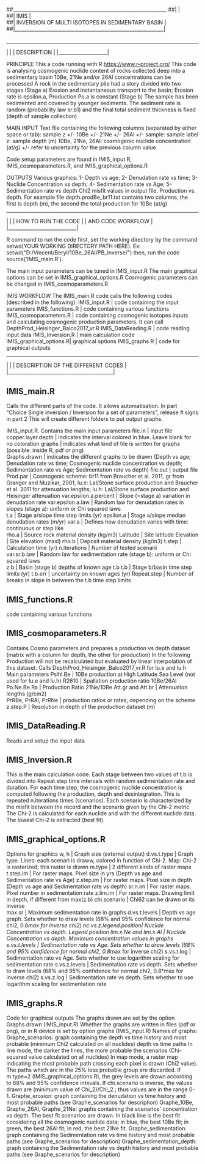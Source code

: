 ##_______________________________________________________________
##|                                                             |  
##|   IMIS                                                      |  
##|   INVERSION OF MULTI ISOTOPES IN SEDIMENTARY BASIN          |
##|_____________________________________________________________|
##

_____________________
|                    |
|   DESCRIPTION      |
|____________________|

PRINCIPLE
This a code running with R https://www.r-project.org/
This code is analysing cosmogenic nuclide content of rocks collected deep into a sedimentary basin
10Be, 21Ne and/or 26Al concentrations can be processed
A rock in the sedimentary pile had a story divided into two stages
(Stage a) Erosion and instantaneous transport to the basin; Erosion rate is epsilon.a, Production Po.a is constant
(Stage b) The sample has been sedimented and covered by younger sediments. 
The sediment rate is random (probability law sr.b1) and the final total sediment thickness is fixed (depth of sample collection)

MAIN INPUT
Text file containing the following columns (separated by either space or tab): 
sample	z	+/-	10Be	+/-	21Ne	+/-	26Al	+/- 
sample: sample label
z: sample depth (m)
10Be, 21Ne, 26Al: cosmogenic nuclide concentration (at/g)
+/- refer to uncertainty for the previous column value

Code setup parameters are found in IMIS_input.R, IMIS_cosmoparameters.R, and IMIS_graphical_options.R

OUTPUTS
Various graphics: 1- Depth vs age; 2- Denudation rate vs time; 3- Nuclide Concentration vs depth;
      4- Sedimentation rate vs Age; 5- Sedimentation rate vs depth
Chi2 misfit values in output file.
Production vs. depth. For example file depth.prodBe_br11.txt contains two columns, the first is depth (m), the second the total production for 10Be (at/g)
      
      
_____________________________
|                            |
|   HOW TO RUN THE CODE      |
|   AND CODE WORKFLOW        |
|____________________________|

R command to run the code
first, set the working directory by the command setwd(YOUR WORKING DIRECTORY PATH HERE). Ex: setwd("D:/Vincent/Beryl/10Be_26Al/PB_Inverse/")
then, run the code source('IMIS_main.R').

The main input parameters can be tuned in IMIS_input.R
The main graphical options can be set in IMIS_graphical_options.R
Cosmogenic parameters can be changed in IMIS_cosmoparameters.R

IMIS WORKFLOW
The IMIS_main.R code calls the following codes (described in the following):
IMIS_input.R            | code containing the input parameters
IMIS_functions.R        | code containing various functions
IMIS_cosmoparameters.R  | code containing cosmogenic isotopes inputs and calculating cosmogenic production parameters. It can call DepthProd_Heisinger_Balco2017_vr.R
IMIS_DataReading.R      | code reading input data 
IMIS_Inversion.R        | main calculation code
IMIS_graphical_options.R| graphical options
IMIS_graphs.R           | code for graphical outputs 


____________________________________________
|                                           |
|   DESCRIPTION OF THE DIFFERENT CODES      |
|___________________________________________|

IMIS_main.R
-----------
Calls the different parts of the code.
It allows automatisation. In part "Choice Single inversion / Inversion for a set of parameters", release # signs in part 2
    This will create different folders to put output graphs.
    
IMIS_input.R. Contains the main input parameters
file.in                 | input file
copper.layer.depth      | indicates the interval colored in blue. Leave blank for no coloration
graphs                  | indicates what kind of file is written for graphs (possible: inside R, pdf or png)  
Graphs.drawn            | indicates the different graphs to be drawn (Depth vs age; Denudation rate vs time; Cosmogenic nuclide concentration vs depth; Sedimentation rate vs Age; Sedimentation rate vs depth)
file.out                | output file
Prod.par                | Cosmogenic scheme: br11 from Braucher et al. 2011, gr from Granger and Muzikar, 2001, lu.e: Lal/Stone surface production and Braucher et al. 2011 for attenuation lengths; lu.h: Lal/Stone surface production and Heisinger attenuation
var.epsilon.a.percent   | Slope (=stage a) variation in denudation rate
var.epsilon.a.law       | Random law for denudation rates in slopes (stage a): uniform or Chi squared laws  
t.a                     | Stage a/slope time step limits (yr)
epsilon.a               | Stage a/slope median denudation rates (m/yr)
var.a                   | Defines how denudation varies with time: continuous or step like  
rho.a                   | Source rock material density (kg/m3)
Latitude                | Site latitude
Elevation               | Site elevation (masl)
rho.b                   | Deposit material density (kg/m3)
t.step                  | Calculation time (yr)
n.iterations            | Number of tested scenarii  
var.sr.b.law            | Random law for sedimentation rate (stage b): uniform or Chi squared laws     
z.b                     | Basin (stage b) depths of known age t.b 
t.b                     | Stage b/basin time step limits (yr) 
t.b.err                 | uncertainty on known ages (yr)
Repeat.step             | Number of breaks in slope in between the t.b time step limits


IMIS_functions.R
----------------
code containing various functions


IMIS_cosmoparameters.R
----------------------
Contains Cosmo parameters and prepares a production vs depth dataset (matrix with a column for depth, the other for production)
In the following Production will not be recalculated but evaluated by linear interpolation of this dataset.
Calls DepthProd_Heisinger_Balco2017_vr.R for lu.e and lu.h
Main parameters
Pslhl.Be                | 10Be production at High Latitude Sea Level (not used for lu.e and lu.h)
R2610                   | Spallation production ratio 10Be/26Al
Po.Ne.Be.Ra             | Production Ratio 21Ne/10Be
Att.gr and Att.br       | Attenuation lengths (g/cm2)    
PrRBe, PrRAl, PrRNe     | production ratios or rates, depending on the scheme
z.step.P                | Resolution in depth of the production dataset (m)


IMIS_DataReading.R
------------------
Reads and setup the input data


IMIS_Inversion.R
----------------
This is the main calculation code. Each stage between two values of t.b is divided into Repeat.step time intervals with random sedimentation rate and duration.
For each time step, the cosmogenic nuclide concentration is computed following the production, depth and desintegration.
This is repeated n.iterations times (scenarios). Each scenario is characterized by the misfit between the record and the scenario given by the Chi-2 metric
The Chi-2 is calculated for each nuclide and with the different nuclide data.
The lowest Chi-2 is extracted (best fit)


IMIS_graphical_options.R
------------------------
Options for graphics
w, h                   | Graph size (external output)
d.vs.t.type            | Graph type. Lines: each scenari is draww, colored in function of Chi-2. Map: Chi-2 is rasterized; this raster is drawn 
m.type                 | 2 different kinds of raster maps
t.step.im              | For raster maps. Pixel size in yrs (Depth vs age and Sedimentation rate vs Age)
z.step.im              | For raster maps. Pixel size in depth (Depth vs age and Sedimentation rate vs depth)
sr.n.im                | For raster maps. Pixel number in sedimentation rate
z.lim.im               | For raster maps. Drawing limit in depth, if different from max(z.b)
chi.scenario           | Chi62 can be drawn or its inverse  
max.sr                 | Maximum sedimentation rate in graphs
d.vs.t.levels          | Depth vs age graph. Sets whether to draw levels (68% and 95% confidence for normal chi2, 0.8*max for inverse chi2)
nc.vs.z.legend.position| Nuclide Concentration vs depth. Legend position
lim.x.Ne and lim.x.Al  | Nuclide Concentration vs depth. Maximum concentration values in graphs
s.vs.t.levels          | Sedimentation rate vs Age. Sets whether to draw levels (68% and 95% confidence for normal chi2, 0.8*max for inverse chi2)
s.vs.t.log             | Sedimentation rate vs Age. Sets whether to use logarithm scaling for sedimentation rate
s.vs.z.levels          | Sedimentation rate vs depth. Sets whether to draw levels (68% and 95% confidence for normal chi2, 0.8*max for inverse chi2)
s.vs.z.log             | Sedimentation rate vs depth. Sets whether to use logarithm scaling for sedimentation rate                                  


IMIS_graphs.R          
-------------
Code for graphical outputs 
The graphs drawn are set by the option Graphs.drawn (IMIS_input.R)
Whether the graphs are written in files (pdf or png), or in R device is set by option graphs (IMIS_input.R)
Names of graphs:
Graphe_scenarios:           graph containing the depth vs time history and most probable (minimum Chi2 calculated on all nuclides) depth vs time paths
	In line mode, the darker the lines, the more probable the scenarios (Chi-squared value calculated on all nuclides)
	In map mode, a raster map indicating the most probable path crossing each pixel is drawn (Chi2 value). 
		The paths which are in the 25% less probable group are discarded.
		If m.type=2 (IMIS_graphical_options.R), the grey levels are drawn according to 68% and 95% confidence intevals.
	If chi.scenario is inverse, the values drawn are (minimum value of Chi_2)/Chi_2 ; thus values are in the range 0-1.
Graphe_erosion:             graph containing the denudation vs time history and most probable paths (see Graphe_scenarios for description)
Graphe_10Be, Graphe_26Al, Graphe_21Ne:  graphs containing the scenarios' concentration vs depth. The best fit scenarios are drawn. 
	In black line is the best fit considering all the cosmogenic nuclide data; in blue, the best 10Be fit; in green, the best 26Al fit; in red, the best 21Ne fit.
Graphe_sedimentation:       graph containing the Sedimentation rate vs time history and most probable paths (see Graphe_scenarios for description)
Graphe_sedimentation_depth: graph containing the Sedimentation rate vs depth history and most probable paths (see Graphe_scenarios for description)

